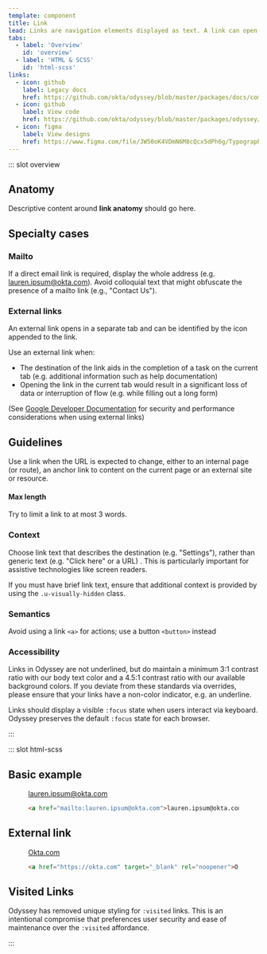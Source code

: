 ```yaml
---
template: component
title: Link
lead: Links are navigation elements displayed as text. A link can open another page or jump to a section of a page.
tabs:
  - label: 'Overview'
    id: 'overview'
  - label: 'HTML & SCSS'
    id: 'html-scss'
links:
  - icon: github
    label: Legacy docs
    href: https://github.com/okta/odyssey/blob/master/packages/docs/components/checkbox.md
  - icon: github
    label: View code
    href: https://github.com/okta/odyssey/blob/master/packages/odyssey/src/scss/base/_typography-link.scss
  - icon: figma
    label: View designs
    href: https://www.figma.com/file/JW50oK4VDmN6M8cQcx5dPh6g/Typography?node-id=4124%3A15
---
```


::: slot overview

## Anatomy

<Description class="fpo">

Descriptive content around **link anatomy** should go here.

</Description>

<Anatomy img="/images/fpo.svg" />

## Specialty cases

### Mailto

<Description>

If a direct email link is required, display the whole address (e.g. lauren.ipsum@okta.com). Avoid colloquial text that might obfuscate the presence of a mailto link (e.g., "Contact Us").

</Description>

<Example>
  <template>
    <a href="mailto:donuts@okta.com">donuts@okta.com</a>
  </template>
</Example>

### External links

<Description>

An external link opens in a separate tab and can be identified by the <span class="sample--external-link-icon" aria-label="External link icon"></span> icon appended to the link.

Use an external link when:

- The destination of the link aids in the completion of a task on the current tab (e.g. additional information such as help documentation)
- Opening the link in the current tab would result in a significant loss of data or interruption of flow (e.g. while filling out a long form)

(See [Google Developer Documentation](https://developers.google.com/web/tools/lighthouse/audits/noopener) for security and performance considerations when using external links)

</Description>

<Example>
  <template>
    <a href="https://okta.com" target="_blank" rel="noopener">okta.com/donuts</a>
  </template>
</Example>

## Guidelines

<Description>

Use a link when the URL is expected to change, either to an internal page (or route), an anchor link to content on the current page or an external site or resource.

</Description>

#### Max length

<Description>

Try to limit a link to at most 3 words.

</Description>

<Example type="positive">
  <template>
    <a href="#">View menu</a>
  </template>
</Example>

<Example type="negative">
  <template>
    <a href="#">View all available donuts</a>
  </template>
</Example>

### Context

<Description>

Choose link text that describes the destination (e.g. "Settings"), rather than generic text (e.g. "Click here" or a URL)
. This is particularly important for assistive technologies like screen readers.

If you must have brief link text, ensure that additional context is provided by using the `.u-visually-hidden` class.

</Description>

<Example type="positive">
  <template>
    <a href="#">View all reports</a>
  </template>
</Example>

<Example type="negative">
  <template>
    <a href="#">View</a>
  </template>
</Example>

### Semantics

<Description>

Avoid using a link <code>&lt;a&gt;</code> for actions; use a button <code>&lt;button&gt;</code> instead

</Description>

<Example type="positive">
  <template>
    <a href="#">View all reports</a>
  </template>
</Example>

<Example type="negative">
  <template>
    <a href="#">View</a>
  </template>
</Example>

</Description>

### Accessibility

<Description>

Links in Odyssey are not underlined, but do maintain a minimum 3:1 contrast ratio with our body text color and a 4.5:1 contrast ratio with our available background colors. If you deviate from these standards via overrides, please ensure that your links have a non-color indicator, e.g. an underline.

Links should display a visible `:focus` state when users interact via keyboard. Odyssey preserves the default `:focus` state for each browser.

</Description>

:::

::: slot html-scss

## Basic example

<figure class="odo-example">
  <div class="odo-example--rendered">
    <a href="mailto:lauren.ipsum@okta.com">lauren.ipsum@okta.com</a>
  </div>

  ```html
  <a href="mailto:lauren.ipsum@okta.com">lauren.ipsum@okta.com</a>
  ```
</figure>

## External link

<figure class="odo-example">
  <div class="odo-example--rendered">
    <a href="https://okta.com" target="_blank" rel="noopener">Okta.com</a>
  </div>

  ```html
  <a href="https://okta.com" target="_blank" rel="noopener">Okta.com</a>
  ```
</figure>

## Visited Links

Odyssey has removed unique styling for `:visited` links. This is an intentional compromise that preferences user security and ease of maintenance over the `:visited` affordance.

:::
